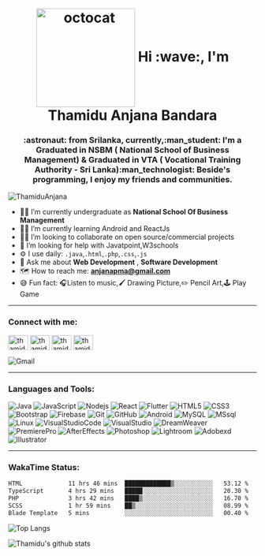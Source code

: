 
<p align="center"> 
 <h1 align="center"><img width="200px" src="https://user-images.githubusercontent.com/46102435/96034894-dd37f700-0e7f-11eb-9449-994d729ce7bf.jpeg" align="center" alt="octocat" /> Hi :wave:, I'm Thamidu Anjana Bandara</h1>
</p>
<h3 align="center">:astronaut: from Srilanka, currently,:man_student: I'm a Graduated in NSBM ( National School of Business Management) & Graduated in VTA (
Vocational Training Authority - Sri Lanka):man_technologist: Beside's
    programming, I enjoy my friends and communities.</h3>

<p align="left"> 
 <img src="https://komarev.com/ghpvc/?username=ThamiduAnjana&color=brightgreen" alt="ThamiduAnjana" />
</p>


- :man_student: I’m currently undergraduate as **National School Of Business Management**
- :man_teacher: I’m currently learning Android and ReactJs
- :dancing_men: I’m looking to collaborate on open source/commercial projects
- :thinking: I’m looking for help with Javatpoint,W3schools
- :gear: I use daily: `.java`,`.html`,`.php`,`.css`,`.js`
- :speech_balloon: Ask me about **Web Development** , **Software Development**
- :world_map: How to reach me: **anjanapma@gmail.com**
- :sweat_smile: Fun fact: :headphones:Listen to music,:paintbrush: Drawing Picture,:pencil2: Pencil Art,:joystick: Play Game
---
<p align="left">
<h3 align="left">Connect with me:</h3>
<a href="https://dev.to/thamiduanjana" target="blank"><img align="center"
        src="https://cdn.jsdelivr.net/npm/simple-icons@3.0.1/icons/dev-dot-to.svg" alt="thamiduanjana" height="30"
        width="40" /></a>
<a href="https://www.linkedin.com/in/thamidu-anjana-b6a748128/" target="blank"><img align="center"
        src="https://cdn.jsdelivr.net/npm/simple-icons@3.0.1/icons/linkedin.svg" alt="thamidu-anjana-b6a748128"
        height="30" width="40" /></a>
<a href="https://www.facebook.com/thamidu.anjana/" target="blank"><img align="center"
        src="https://cdn.jsdelivr.net/npm/simple-icons@3.0.1/icons/facebook.svg" alt="thamidu.anjana" height="30"
        width="40" /></a>
<a href="https://www.instagram.com/thamidua/" target="blank"><img align="center"
        src="https://cdn.jsdelivr.net/npm/simple-icons@3.0.1/icons/instagram.svg" alt="thamidua" height="30"
        width="40" /></a>
</p>
<img align="center" src="https://img.shields.io/badge/-anjanapma@gmail.com-c14438?style=flat-square&logo=Gmail&logoColor=white&link=mailto:anjanapma@gmail.com" alt="Gmail"/>

---
<h3 align="left">Languages and Tools:</h3>
<p align="left">
 
![Java](https://img.shields.io/badge/-Java-E74C3C?style=flat-square&logo=java)
![JavaScript](https://img.shields.io/badge/-JavaScript-F1C40F?style=flat-square&logo=javascript)
![Nodejs](https://img.shields.io/badge/-Nodejs-28B463?style=flat-square&logo=Node.js)
![React](https://img.shields.io/badge/-React-2E86C1?style=flat-square&logo=react)
![Flutter](https://img.shields.io/badge/-Flutter-02569B?style=flat-square&logo=flutter)
![HTML5](https://img.shields.io/badge/-HTML5-E34F26?style=flat-square&logo=html5&logoColor=white)
![CSS3](https://img.shields.io/badge/-CSS3-1572B6?style=flat-square&logo=css3)
![Bootstrap](https://img.shields.io/badge/-Bootstrap-563D7C?style=flat-square&logo=bootstrap)
![Firebase](https://img.shields.io/badge/Firebase-007ACC?style=flat-square&logo=firebase)
![Git](https://img.shields.io/badge/-Git-D35400?style=flat-square&logo=git)
![GitHub](https://img.shields.io/badge/-GitHub-CB4335?style=flat-square&logo=github)
![Android](https://img.shields.io/badge/-Android-28B463?style=flat-square&logo=Android)
![MySQL](https://img.shields.io/badge/-MySQL-black?style=flat-square&logo=Mysql)
![MSsql](https://img.shields.io/badge/-MSSQL-black?style=flat-square&logo=microsoftsqlserver)
![Linux](https://img.shields.io/badge/-Linux-F1C40F?style=flat-square&logo=Linux)
![VisualStudioCode](https://img.shields.io/badge/-VisualStudioCode-3498DB?style=flat-square&logo=visualstudiocode)
![VisualStudio](https://img.shields.io/badge/-VisualStudio-8E44AD?style=flat-square&logo=visualstudio)
![DreamWeaver](https://img.shields.io/badge/-AdobeDreamWeaver-8E44AD?style=flat-square&logo=adobedreamweaver)
![PremierePro](https://img.shields.io/badge/-AdobePremierePro-3498DB?style=flat-square&logo=adobepremierepro)
![AfterEffects](https://img.shields.io/badge/-AdobeAfterEffects-8E44AD?style=flat-square&logo=adobeaftereffects)
![Photoshop](https://img.shields.io/badge/-AdobePhotoshop-3498DB?style=flat-square&logo=adobephotoshop)
![Lightroom](https://img.shields.io/badge/-AdobeLightroom-3498DB?style=flat-square&logo=adobelightroom)
![Adobexd](https://img.shields.io/badge/-Adobexd-8E44AD?style=flat-square&logo=adobexd)
![Illustrator](https://img.shields.io/badge/-AdobeIllustrator-D4AC0D?style=flat-square&logo=adobeillustrator)
 
</p>

---

<h3 align="left">WakaTime Status:</h3>

<!--START_SECTION:waka-->

```txt
HTML             11 hrs 46 mins  █████████████▒░░░░░░░░░░░   53.12 %
TypeScript       4 hrs 29 mins   █████░░░░░░░░░░░░░░░░░░░░   20.30 %
PHP              3 hrs 42 mins   ████▒░░░░░░░░░░░░░░░░░░░░   16.70 %
SCSS             1 hr 59 mins    ██▒░░░░░░░░░░░░░░░░░░░░░░   08.99 %
Blade Template   5 mins          ░░░░░░░░░░░░░░░░░░░░░░░░░   00.40 %
```

<!--END_SECTION:waka-->

 ![Top Langs](https://github-readme-stats.vercel.app/api/top-langs/?username=ThamiduAnjana&layout=compact&langs_count=8&theme=dark)
 
 ![Thamidu's github stats](https://github-readme-stats.vercel.app/api?username=ThamiduAnjana&show_icons=true&layout=compact&langs_count=8&theme=radical)
 
